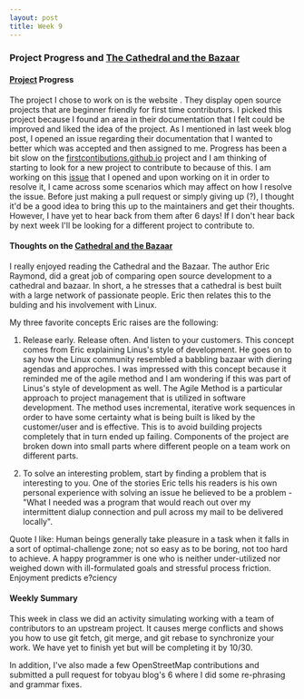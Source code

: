 ```yaml
---
layout: post 
title: Week 9
---
```


### Project Progress and [The Cathedral and the Bazaar](http://www.catb.org/~esr/writings/cathedral-bazaar/cathedral-bazaar/index.html)

#### [Project](https://github.com/firstcontributions/firstcontributions.github.io) Progress

The project I chose to work on is the website [](firstcontributions.github.io). They display open source projects that are beginner friendly for first time contributors. I picked this project because I found an area in their documentation that I felt could be improved and liked the idea of the project. As I mentioned in last week blog post, I opened an issue regarding their documentation that I wanted to better which was accepted and then assigned to me. Progress has been a bit slow on the [firstcontibutions.github.io](https://github.com/firstcontributions/firstcontributions.github.io) project and I am thinking of starting to look for a new project to contribute to because of this. I am working on this [issue](https://github.com/firstcontributions/firstcontributions.github.io/issues/78) that I opened and upon working on it in order to resolve it, I came across some scenarios which may affect on how I resolve the issue. Before just making a pull request or simply giving up (?), I thought it'd be a good idea to bring this up to the maintainers and get their thoughts. However, I have yet to hear back from them after 6 days! If I don't hear back by next week I'll be looking for a different project to contribute to.

#### Thoughts on the [Cathedral and the Bazaar](http://www.catb.org/~esr/writings/cathedral-bazaar/cathedral-bazaar/index.html)

I really enjoyed reading the Cathedral and the Bazaar. The author Eric Raymond, did a great job of comparing open source development to a cathedral and bazaar. In short, a he stresses that a cathedral is best built with a large network of passionate people. Eric then relates this to the bulding and his involvement with Linux. 

My three favorite concepts Eric raises are the following: 

1. Release early. Release often. And listen to your customers.
This concept comes from Eric explaining Linus's style of development. He goes on to say how the Linux community resembled a babbling bazaar with diering agendas and approches. I was impressed with this concept because it reminded me of the agile method and I am wondering if this was part of Linus's style of development as well. The Agile Method is a particular approach to project management that is utilized in software development. The method uses incremental, iterative work sequences in order to have some certainty what is being built is liked by the customer/user and is effective. This is to avoid building projects completely that in turn ended up failing. Components of the project are broken down into small parts where different people on a team work on different parts. 

2. To solve an interesting problem, start by finding a problem that is interesting to you.
One of the stories Eric tells his readers is his own personal experience with solving an issue he believed to be a problem - "What I needed was a program that would reach out over my intermittent dialup connection and pull across my mail to be delivered locally". 

Quote I like:
Human beings generally take pleasure in a task when it falls in a sort of optimal-challenge zone; not so easy as to be boring, not too hard to achieve. A happy programmer is one who is neither under-utilized nor weighed down with ill-formulated goals and stressful process friction. Enjoyment predicts e?ciency

#### Weekly Summary

This week in class we did an activity simulating working with a team of contributors to an upstream project. It causes merge conflicts and shows you how to use git fetch, git merge, and git rebase to synchronize your work. We have yet to finish yet but will be completing it by 10/30.

In addition, I've also made a few OpenStreetMap contributions and submitted a pull request for tobyau blog's 6 where I did some re-phrasing and grammar fixes.


